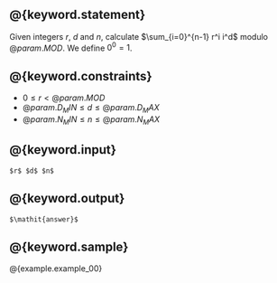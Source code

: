 ## @{keyword.statement}
Given integers $r$, $d$ and $n$, calculate $\sum_{i=0}^{n-1} r^i i^d$ modulo $@{param.MOD}$.
We define $0^0 = 1$.

## @{keyword.constraints}

- $0 \le r < @{param.MOD}$
- $@{param.D_MIN} \le d \le @{param.D_MAX}$
- $@{param.N_MIN} \le n \le @{param.N_MAX}$

## @{keyword.input}

~~~
$r$ $d$ $n$
~~~

## @{keyword.output}

~~~
$\mathit{answer}$
~~~

## @{keyword.sample}

@{example.example_00}
